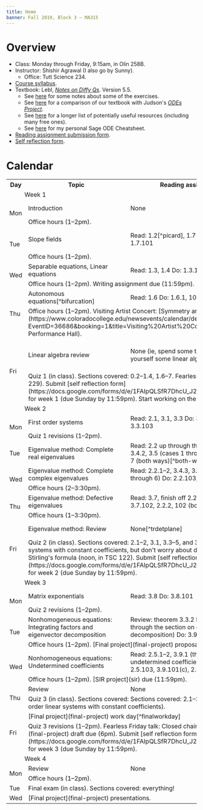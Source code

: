 ```yaml
---
title: Home
banner: Fall 2019, Block 3 — MA315
---
```


# Overview

* Class: Monday through Friday, 9:15am, in Olin 258B.
* Instructor: Shishir Agrawal (I also go by Sunny).
    * Office: Tutt Science 234.
* [Course syllabus](syllabus).
* Textbook: Lebl, [*Notes on Diffy Qs*](https://www.jirka.org/diffyqs/). Version 5.5.
    * See [here](exercise-notes) for some notes about some of the exercises.
    * See [here](comparative) for a comparison of our textbook with Judson's [*ODEs Project*](http://faculty.sfasu.edu/judsontw/ode/html-20190821/odeproject.html).
    * See [here](resources) for a longer list of potentially useful resources (including many free ones).
    * See [here](sage-ode) for my personal Sage ODE Cheatsheet.
* [Reading assignment submission form](https://docs.google.com/forms/d/e/1FAIpQLSd3XYAbWgWQZIEyX4HnE8viWGoXfIljB1knLxE9hGFNM6YQRA/viewform).
* [Self reflection form](https://docs.google.com/forms/d/e/1FAIpQLSfR7DhcU_J2UER69_DAKCqxfQRKV1q4a4evcW3ge0NcHMruOA/viewform).

# Calendar

<table style="width: 100%">
<tr>
<th style="width: 10%;">Day</th>
<th style="width: 26%;">Topic</th>
<th style="width: 32%;">Reading assignment</th>
<th style="width: 32%;">Problem set</th>
</tr>

<tr>
<td class="subheading" colspan="4" style="padding-left: 3em;">Week 1</td>
</tr>

<tr>
<td rowspan="2">Mon</td>
<td>Introduction</td>
<td>None</td>
<td>
(Read: 0.2–3, 1.1)  
0.3.101  
1.1.101–102, 105–106  
</td>
</tr>

<tr>
<td colspan="3">
Office hours (1–2pm).
</td>
</tr>


<tr>
<td rowspan="2">Tue</td>
<td>Slope fields</td>
<td>Read: 1.2[^picard], 1.7  
Do: 1.2.101, 104, 1.7.101  
</td>
<td>
1.2.102–103, 105, 7–8[^challenging]  
1.7.103, 104a  
[In class problems](slope-fields.pdf)
</td>
</tr>

[^picard]: If you'd like to understand the proof of Picard's existence and uniqueness theorem, see [these notes](https://ptolemy.berkeley.edu/projects/embedded/eecsx44/lectures/Spring2013/Picard.pdf) by by Denise Gutermuth, and/or section 1.6 ("Existence and Uniqueness of Solutions") in Judson's *ODEs Project*.

[^challenging]: Don't be frightened off by the word "challenging!" Both of these problems are pretty doable (and I suspect you won't find 1.2.8 as "challenging" as 1.2.7).

<tr>
<td colspan="3">
Office hours (1–2pm).
</td>
</tr>

<tr>
<td rowspan="2">Wed</td>
<td>Separable equations, Linear equations</td>
<td>Read: 1.3, 1.4  
Do: 1.3.101, 103, 1.4.101  
</td>
<td>
1.3.102, 104–105, 107, 12  
1.4.102–105  
[In class problems](separable+linear.pdf)
</td>
</tr>

<tr>
<td colspan="3">
Office hours (1–2pm).  
Writing assignment due (11:59pm). [Prompt](/teaching/prompt.pdf).
</td>
</tr>


<tr>
<td rowspan="2">Thu</td>
<td>Autonomous equations[^bifurcation]</td>
<td>Read: 1.6  
Do: 1.6.1, 101  
</td>
<td>
1.6.2, 102, 104, 6–7  
[In class problems](autonomous+review.pdf)
</td>
</tr>

[^bifurcation]: You might find section 1.7 ("Bifurcation") in Judson's *ODEs Project* a useful supplement to help you understand this better.

<tr>
<td colspan="3">
Office hours (1–2pm).  
Visiting Artist Concert: [Symmetry and Fractals in Music](https://www.coloradocollege.edu/newsevents/calendar/details.html?EventID=36686&booking=1&title=Visiting%20Artist%20Concert:%20Laura%20Farre%20Rozada) (7:30pm in Packard Performance Hall).  
</td>
</tr>


<tr>
<td rowspan="2">Fri</td>
<td>Linear algebra review</td>
<td>None (ie, spend some time reminding yourself some linear algebra[^lin-alg])
</td>
<td>
(These should all be review)
2.1.101–102  
3.2.101–104  
3.3.101  
3.4.1, 2, 101a, 102a, 5, 11  
3.7.8  
3.8.9  
[In class problems](linalg-review.pdf)[^review]
</td>
</tr>

[^review]: We didn't get a chance to go through these problems in class, but I'm posting them anyway in case you wanted a few more problems for practice.

[^lin-alg]: Specifically, should review the following concepts:

    <ul>
    <li> Vector spaces </li>
    <li> Subspaces </li>
    <li> Linear independence </li>
    <li> Dimension </li>
    <li> Matrices </li>
    <li> Determinants </li>
    <li> Eigenvalues </li>
    <li> Eigenvectors </li>
    <li> Diagonalization </li>
    </ul>

    All of this can be found in basically any linear algebra book. Check the [resources](resources) page if you need some suggestions for references.

<tr>
<td colspan="3">
Quiz 1 (in class). Sections covered: 0.2–1.4, 1.6–7.  
Fearless Friday talk: Finding long cycles in graphs (2:30pm in TSC 229).  
Submit [self reflection form](https://docs.google.com/forms/d/e/1FAIpQLSfR7DhcU_J2UER69_DAKCqxfQRKV1q4a4evcW3ge0NcHMruOA/viewform) for week 1 (due Sunday by 11:59pm).  
Start working on the [SIR project](sir) (due third Wednesday).
</td>
</tr>


<tr>
<td class="subheading" colspan="4" style="padding-left: 3em;">Week 2</td>
</tr>

<tr>
<td rowspan="2">Mon</td>
<td>First order systems</td>
<td>Read: 2.1, 3.1, 3.3  
Do: 3.1.101, 103, 3.3.103  </td>
<td>
2.1.104  
3.1.104–105  
3.3.104  
[In class problems](systems.pdf)
</td>
</tr>

<tr>
<td colspan="3">
Quiz 1 revisions (1–2pm).  
</td>
</tr>


<tr>
<td>Tue</td>
<td>Eigenvalue method: Complete real eigenvalues</td>
<td>Read: 2.2 up through theorem 2.2.1(i), 3.4.2, 3.5 (cases 1 through 3)  
Do: 2.2.1, 7 (both ways)[^both-ways], 3.4.3  
</td>
<td>
2.2.101 (both ways), 104, 107   
3.1.102   
3.4.101, 103  
3.5.3–4  
[In class problems](real-complete.pdf)
</td>
</tr>

[^both-ways]: By "both ways," I mean that you should try to do this problem using two methods: the method of chapter 2, and the method of chapter 3 (ie, rewrite the higher order linear ODE as a first order linear system and then apply the eigenvalue method). Then compare the two methods.

<!-- SNOW DAY! tr>
<td colspan="3">
Office hours (1–2pm).
</td>
</tr-->

<tr>
<td rowspan="2">Wed</td>
<td>Eigenvalue method: Complete complex eigenvalues</td>
<td>Read: 2.2.1–2, 3.4.3, 3.5 (cases 4 through 6)  
Do: 2.2.103, 3.4.4, 102
</td>
<td>
2.2.105  
3.4.104  
3.5.102  
[In class problems](complex-complete.pdf)
</td>
</tr>

<tr>
<td colspan="3">
Office hours (2–3:30pm).
</td>
</tr>


<tr>
<td rowspan="2">Thu</td>
<td>Eigenvalue method: Defective eigenvalues</td>
<td>Read: 3.7, finish off 2.2[^1], 2.4    
Do: 3.7.102, 2.2.2, 102 (both ways), 2.4.101    
</td>
<td>
3.5.2, 103  
3.7.103–104  
2.4.103, 4  
[In class problems](eigenvalue-1.pdf)
</td>
</tr>

[^1]: Specifically, in section 2.2, look at theorem 2.2.1(ii) and example 2.2.1.

    If you're into pure math, it's important to point out that you've basically learned about Jordan Form at this point. Compare what you've just learned with sections Five.III-IV in Hefferon's [*Linear Algebra*](http://joshua.smcvt.edu/linearalgebra/), or chapter 8 in Axler's *Linear Algebra Done Right*.

<tr>
<td colspan="3">
Office hours (1–3:30pm).
</td>
</tr>


<tr>
<td rowspan="2">Fri</td>
<td>Eigenvalue method: Review</td>
<td>None[^trdetplane]</td>
<td>
3.5.1, 101  
[In class problems](eigenvalue-2.pdf)
</td>
</tr>

[^trdetplane]: You may find section 3.7 ("The Trace and Determinant Plane") in Judson's *ODEs Project* a useful resource in helping cement what's going on with the eigenvalue method.

<tr>
<td colspan="3">
Quiz 2 (in class). Sections covered: 2.1–2, 3.1, 3.3–5, and 3.7 up through 3.7.1 (ie, homogeneous first order linear systems with constant coefficients, but don't worry about defective eigenvalues yet).  
Fearless Friday talk: A proof of Stirling's formula (noon, in TSC 122).  
Submit [self reflection form](https://docs.google.com/forms/d/e/1FAIpQLSfR7DhcU_J2UER69_DAKCqxfQRKV1q4a4evcW3ge0NcHMruOA/viewform) for week 2 (due Sunday by 11:59pm).
</td>
</tr>

<tr>
<td class="subheading" colspan="4" style="padding-left: 3em;">Week 3</td>
</tr>

<tr>
<td rowspan="2">Mon</td>
<td>Matrix exponentials</td>
<td>Read: 3.8  
Do: 3.8.101</td>
<td>3.8.102, 104, 6–8  
[In class problems](matrix-exponential.pdf)
</td>
</tr>

<tr>
<td colspan="3">
Quiz 2 revisions (1–2pm).  
</td>
</tr>


<tr>
<td rowspan="2">Tue</td>
<td>Nonhomogeneous equations: Integrating factors and eigenvector decomposition</td>
<td>
Review: theorem 3.3.2  
Read: 3.9.1 (up through the section on eigenvector decomposition)  
Do: 3.9.101(a, b)
</td>
<td>
3.9.102(a, b), 103–104  
[In class problems](nonhomogeneous-1.pdf)
</td>
</tr>

<tr>
<td colspan="3">
Office hours (1–2pm).  
[Final project](final-project) proposals due (11:59pm).
</td>
</tr>

<tr>
<td rowspan="2">Wed</td>
<td>Nonhomogeneous equations: Undetermined coefficients</td>
<td>
Read: 2.5.1–2, 3.9.1 (the section on undetermined coefficients), 2.6    
Do: 2.5.103, 3.9.101(c), 2.6.101    
</td>
<td>
2.5.101–102  
3.9.102(c)  
2.6.103  
[In class problems](nonhomogeneous-2.pdf)
</td>
</tr>

<tr>
<td colspan="3">
Office hours (1–2pm).  
[SIR project](sir) due (11:59pm).
</td>
</tr>


<tr>
<td rowspan="2">Thu</td>
<td>Review</td>
<td>None</td>
<td>[In class problems](review-1.pdf)</td>
</tr>

<tr>
<td colspan="3">
Quiz 3 (in class). Sections covered: Sections covered: 2.1–2, 3.1, 3.3–5, 3.7–8 (ie, everything about homogeneous first order linear systems with constant coefficients).  
</td>
</tr>


<tr>
<td rowspan="2">Fri</td>
<td colspan="3">[Final project](final-project) work day[^finalworkday]</td>
</tr>

[^finalworkday]: We'll spend class time working on final projects. I'll be around in case you'd like to ask me questions.

<tr>
<td colspan="3">
Quiz 3 revisions (1–2pm).  
Fearless Friday talk: Closed chains with tetrahedral links (2:30pm in TSC 229).  
[Final project](final-project) draft due (6pm).  
Submit [self reflection form](https://docs.google.com/forms/d/e/1FAIpQLSfR7DhcU_J2UER69_DAKCqxfQRKV1q4a4evcW3ge0NcHMruOA/viewform) for week 3 (due Sunday by 11:59pm).
</td>
</tr>

<tr>
<td class="subheading" colspan="4" style="padding-left: 3em;">Week 4</td>
</tr>

<tr>
<td rowspan="2">Mon</td>
<td>Review</td>
<td>None</td>
<td>[In class problems](review-2.pdf)</td>
</tr>

<tr>
<td colspan="3">
Office hours (1–2pm).  
</td>
</tr>

<tr>
<td>Tue</td>
<td colspan="3">Final exam (in class). Sections covered: everything!</td>
</tr>

<tr>
<td>Wed</td>
<td colspan="3">[Final project](final-project) presentations.</td>
</tr>


</table>
